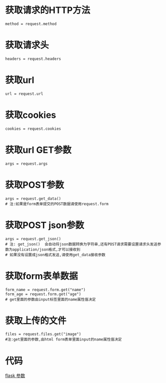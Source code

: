 # 获取请求的HTTP方法
```
method = request.method
```

# 获取请求头
```
headers = request.headers
```

# 获取url
```
url = request.url
```

# 获取cookies
```
cookies = request.cookies
```

# 获取url  GET参数
```
args = request.args
```

# 获取POST参数
```
args = request.get_data()
# 注:如果是form表单提交的POST数据请使用request.form
```

# 获取POST json参数
```
args = request.get_json()
# 注: get_json()  会自动将json数据转换为字符串,还有POST请求需要设置请求头发送参数为application/json格式,才可以接收到
# 如果没有设置成json格式发送,请使用get_data接收参数
```

# 获取form表单数据
```
form_name = request.form.get("name")
form_age = request.form.get("age")
# get里面的参数由input标签里面的name属性值决定
```

# 获取上传的文件
```
files = request.files.get("image")
#注:get里面的参数,由html form表单里面input的name属性值决定
```

# 代码
[flask 参数](https://github.com/awifigpu/flask_example/tree/1905015)
